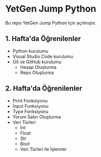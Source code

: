 # YetGen Jump Python
Bu repo YetGen Jump Python için açılmıştır.

## 1. Hafta'da Öğrenilenler
- Python kurulumu
- Visual Studio Code kurulumu
- Git ve GitHub kurulumu
    - Hesap Oluşturma
    - Repo Oluşturma

## 2. Hafta'da Öğrenilenler
- Print Fonksiyonu
- İnput Fonksiyonu
- Type Fonksiyonu
- Yorum Satırı Oluşturma
- Veri Türleri
    - İnt
    - Float
    - Str
    - Bool
    - Veri Türleri ile İşlemler
    






